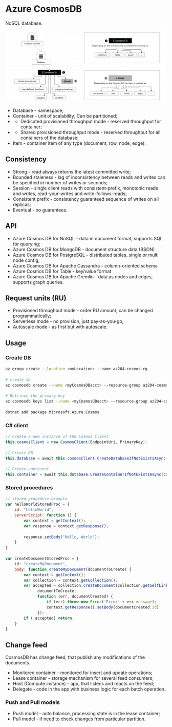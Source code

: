 # Azure CosmosDB
NoSQL database.

![cosmosdb_structure](cosmosdb_structure.png)

- Database - namespace;
- Container - unit of scalability; Can be partitioned;
- - Dedicated provisioned throughput mode - reserved throughput for container;
- - Shared provisioned throughput mode - reserved throughput for all containers of the database;
- Item - container item of any type (document, row, node, edge).

## Consistency
- Strong - read always returns the latest committed write;
- Bounded staleness - lag of inconsistency between reads and writes can be specified in number of writes or seconds;
- Session - single client reads with consistent-prefix, monotonic reads and writes, read-your-writes and write-follows-reads;
- Consistent prefix - consistency guaranteed sequence of writes on all replicas;
- Eventual - no guarantees.

## API
- Azure Cosmos DB for NoSQL - data in document format, supports SQL for querying;
- Azure Cosmos DB for MongoDB - document structure data (BSON)
- Azure Cosmos DB for PostgreSQL - distributed tables, single or multi node config;
- Azure Cosmos DB for Apache Cassandra - column-oriented schema
- Azure Cosmos DB for Table - key/value format
- Azure Cosmos DB for Apache Gremlin - data as nodes and edges, supports graph queries.

## Request units (RU)
- Provisioned throughput mode - order RU amount, can be changed programmatically;
- Serverless mode - no provision, just pay-as-you-go;
- Autoscale mode - as first but with autoscale.

## Usage

### Create DB
```bash
az group create --location <myLocation> --name az204-cosmos-rg

# create db
az cosmosdb create --name <myCosmosDBacct> --resource-group az204-cosmos-rg

# Retrieve the primary key
az cosmosdb keys list --name <myCosmosDBacct> --resource-group az204-cosmos-rg

dotnet add package Microsoft.Azure.Cosmos
```

### C# client

```C#
// Create a new instance of the Cosmos Client
this.cosmosClient = new CosmosClient(EndpointUri, PrimaryKey);

// Create DB
this.database = await this.cosmosClient.CreateDatabaseIfNotExistsAsync(databaseId);

// Create container
this.container = await this.database.CreateContainerIfNotExistsAsync(containerId, "/LastName");
```

### Stored procedures
```js
// stored procedure example
var helloWorldStoredProc = {
    id: "helloWorld",
    serverScript: function () {
        var context = getContext();
        var response = context.getResponse();

        response.setBody("Hello, World");
    }
}

var createDocumentStoredProc = {
    id: "createMyDocument",
    body: function createMyDocument(documentToCreate) {
        var context = getContext();
        var collection = context.getCollection();
        var accepted = collection.createDocument(collection.getSelfLink(),
              documentToCreate,
              function (err, documentCreated) {
                  if (err) throw new Error('Error' + err.message);
                  context.getResponse().setBody(documentCreated.id)
              });
        if (!accepted) return;
    }
}
```

## Change feed
CosmosDB has change feed, that publish any modifications of the documents.

- Monitored container - monitored for insert and update operations;
- Lease container - storage mechanism for several feed consumers;
- Host (Compute instance) - app, that listens and reacts on the feed;
- Delegate - code in the app with business logic for each batch operation.

### Push and Pull models
- Push model - auto balance, processing state is in the lease container;
- Pull model - if need to check changes from particular partition.